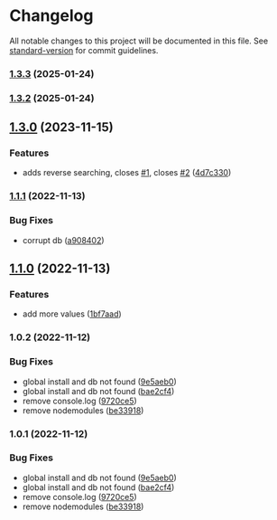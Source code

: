# Changelog

All notable changes to this project will be documented in this file. See [standard-version](https://github.com/conventional-changelog/standard-version) for commit guidelines.

### [1.3.3](https://github.com/rkristelijn/dungly/compare/v1.3.2...v1.3.3) (2025-01-24)

### [1.3.2](https://github.com/rkristelijn/dungly/compare/v1.3.0...v1.3.2) (2025-01-24)

## [1.3.0](https://github.com/rkristelijn/dungly/compare/v1.1.1...v1.3.0) (2023-11-15)


### Features

* adds reverse searching, closes [#1](https://github.com/rkristelijn/dungly/issues/1), closes [#2](https://github.com/rkristelijn/dungly/issues/2) ([4d7c330](https://github.com/rkristelijn/dungly/commit/4d7c330c367e278b946bdf29a6e49de1ac59892e))

### [1.1.1](https://github.com/rkristelijn/dungly/compare/v1.1.0...v1.1.1) (2022-11-13)


### Bug Fixes

* corrupt db ([a908402](https://github.com/rkristelijn/dungly/commit/a90840281dc8e93e2e8aa3f1e920eab8a0e537b7))

## [1.1.0](https://github.com/rkristelijn/dungly/compare/v1.0.2...v1.1.0) (2022-11-13)


### Features

* add more values ([1bf7aad](https://github.com/rkristelijn/dungly/commit/1bf7aad1534528d1c05ec8b55785ec9d320d7e5c))

### 1.0.2 (2022-11-12)


### Bug Fixes

* global install and db not found ([9e5aeb0](https://github.com/rkristelijn/dungly/commit/9e5aeb09ea17822f6c5e51bc40abb6a430c13868))
* global install and db not found ([bae2cf4](https://github.com/rkristelijn/dungly/commit/bae2cf47407a53a0d0a9e2b348c88aa8c7814abc))
* remove console.log ([9720ce5](https://github.com/rkristelijn/dungly/commit/9720ce59715825c0829a2d6a99477a103badc3d5))
* remove nodemodules ([be33918](https://github.com/rkristelijn/dungly/commit/be33918475c9d87e2a1f520ab11c6e2b5f6e5fd5))

### 1.0.1 (2022-11-12)


### Bug Fixes

* global install and db not found ([9e5aeb0](https://github.com/rkristelijn/dungly/commit/9e5aeb09ea17822f6c5e51bc40abb6a430c13868))
* global install and db not found ([bae2cf4](https://github.com/rkristelijn/dungly/commit/bae2cf47407a53a0d0a9e2b348c88aa8c7814abc))
* remove console.log ([9720ce5](https://github.com/rkristelijn/dungly/commit/9720ce59715825c0829a2d6a99477a103badc3d5))
* remove nodemodules ([be33918](https://github.com/rkristelijn/dungly/commit/be33918475c9d87e2a1f520ab11c6e2b5f6e5fd5))
